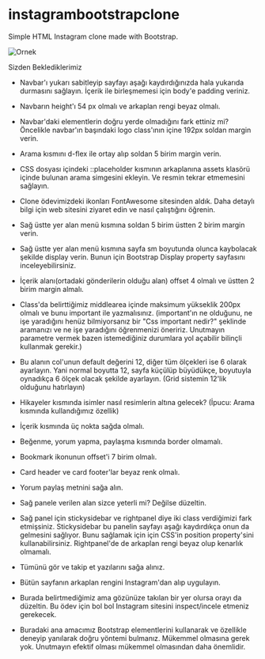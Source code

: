 # instagrambootstrapclone
Simple HTML Instagram clone made with Bootstrap.

![Ornek](https://github.com/Kodluyoruz/taskforce/raw/main/bootstrap/odev2/figures/instagrambroken.gif)

Sizden Beklediklerimiz
- Navbar'ı yukarı sabitleyip sayfayı aşağı kaydırdığınızda hala yukarıda durmasını sağlayın. İçerik ile birleşmemesi için body'e padding veriniz.
- Navbarın height'ı 54 px olmalı ve arkaplan rengi beyaz olmalı.
- Navbar'daki elementlerin doğru yerde olmadığını fark ettiniz mi? Öncelikle navbar'ın başındaki logo class'ının içine 192px soldan margin verin.
- Arama kısmını d-flex ile ortay alıp soldan 5 birim margin verin.
- CSS dosyası içindeki ::placeholder kısmının arkaplanına assets klasörü içinde bulunan arama simgesini ekleyin. Ve resmin tekrar etmemesini sağlayın.
- Clone ödevimizdeki ikonları FontAwesome sitesinden aldık. Daha detaylı bilgi için web sitesini ziyaret edin ve nasıl çalıştığını öğrenin.

- Sağ üstte yer alan menü kısmına soldan 5 birim üstten 2 birim margin verin.
- Sağ üstte yer alan menü kısmına sayfa sm boyutunda olunca kaybolacak şekilde display verin. Bunun için Bootstrap Display property sayfasını inceleyebilirsiniz.
- İçerik alanı(ortadaki gönderilerin olduğu alan) offset 4 olmalı ve üstten 2 birim margin almalı.
- Class'da belirttiğimiz middlearea içinde maksimum yükseklik 200px olmalı ve bunu important ile yazmalısınız. (important'ın ne olduğunu, ne işe yaradığını henüz bilmiyorsanız bir "Css important nedir?" şeklinde aramanızı ve ne işe yaradığını öğrenmenizi öneririz. Unutmayın parametre vermek bazen istemediğiniz durumlara yol açabilir bilinçli kullanmak gerekir.)
- Bu alanın col'unun default değerini 12, diğer tüm ölçekleri ise 6 olarak ayarlayın. Yani normal boyutta 12, sayfa küçülüp büyüdükçe, boyutuyla oynadıkça 6 ölçek olacak şekilde ayarlayın. (Grid sistemin 12'lik olduğunu hatırlayın)
- Hikayeler kısmında isimler nasıl resimlerin altına gelecek? (İpucu: Arama kısmında kullandığımız özellik)
- İçerik kısmında üç nokta sağda olmalı.
- Beğenme, yorum yapma, paylaşma kısmında border olmamalı.
- Bookmark ikonunun offset'i 7 birim olmalı.
- Card header ve card footer'lar beyaz renk olmalı.
- Yorum paylaş metnini sağa alın.
- Sağ panele verilen alan sizce yeterli mi? Değilse düzeltin.
- Sağ panel için stickysidebar ve rightpanel diye iki class verdiğimizi fark etmişsiniz. Stickysidebar bu panelin sayfayı aşağı kaydırdıkça onun da gelmesini sağlıyor. Bunu sağlamak için için CSS'in position property'sini kullanabilirsiniz. Rightpanel'de de arkaplan rengi beyaz olup kenarlık olmamalı.
- Tümünü gör ve takip et yazılarını sağa alınız.
- Bütün sayfanın arkaplan rengini Instagram'dan alıp uygulayın.
- Burada belirtmediğimiz ama gözünüze takılan bir yer olursa orayı da düzeltin. Bu ödev için bol bol Instagram sitesini inspect/incele etmeniz gerekecek.

- Buradaki ana amacımız Bootstrap elementlerini kullanarak ve özellikle deneyip yanılarak doğru yöntemi bulmanız. Mükemmel olmasına gerek yok. Unutmayın efektif olması mükemmel olmasından daha önemlidir.